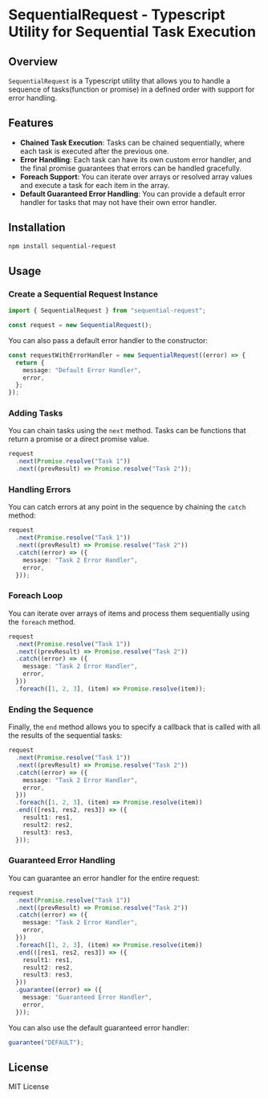 # SequentialRequest - Typescript Utility for Sequential Task Execution

## Overview

`SequentialRequest` is a Typescript utility that allows you to handle a sequence of tasks(function or promise) in a defined order with support for error handling.

## Features

- **Chained Task Execution**: Tasks can be chained sequentially, where each task is executed after the previous one.
- **Error Handling**: Each task can have its own custom error handler, and the final promise guarantees that errors can be handled gracefully.
- **Foreach Support**: You can iterate over arrays or resolved array values and execute a task for each item in the array.
- **Default Guaranteed Error Handling**: You can provide a default error handler for tasks that may not have their own error handler.

## Installation

```bash
npm install sequential-request
```

## Usage

### Create a Sequential Request Instance

```typescript
import { SequentialRequest } from "sequential-request";

const request = new SequentialRequest();
```

You can also pass a default error handler to the constructor:

```typescript
const requestWithErrorHandler = new SequentialRequest((error) => {
  return {
    message: "Default Error Handler",
    error,
  };
});
```

### Adding Tasks

You can chain tasks using the `next` method. Tasks can be functions that return a promise or a direct promise value.

```typescript
request
  .next(Promise.resolve("Task 1"))
  .next((prevResult) => Promise.resolve("Task 2"));
```

### Handling Errors

You can catch errors at any point in the sequence by chaining the `catch` method:

```typescript
request
  .next(Promise.resolve("Task 1"))
  .next((prevResult) => Promise.resolve("Task 2"))
  .catch((error) => ({
    message: "Task 2 Error Handler",
    error,
  }));
```

### Foreach Loop

You can iterate over arrays of items and process them sequentially using the `foreach` method.

```typescript
request
  .next(Promise.resolve("Task 1"))
  .next((prevResult) => Promise.resolve("Task 2"))
  .catch((error) => ({
    message: "Task 2 Error Handler",
    error,
  }))
  .foreach([1, 2, 3], (item) => Promise.resolve(item));
```

### Ending the Sequence

Finally, the `end` method allows you to specify a callback that is called with all the results of the sequential tasks:

```typescript
request
  .next(Promise.resolve("Task 1"))
  .next((prevResult) => Promise.resolve("Task 2"))
  .catch((error) => ({
    message: "Task 2 Error Handler",
    error,
  }))
  .foreach([1, 2, 3], (item) => Promise.resolve(item))
  .end(([res1, res2, res3]) => ({
    result1: res1,
    result2: res2,
    result3: res3,
  }));
```

### Guaranteed Error Handling

You can guarantee an error handler for the entire request:

```typescript
request
  .next(Promise.resolve("Task 1"))
  .next((prevResult) => Promise.resolve("Task 2"))
  .catch((error) => ({
    message: "Task 2 Error Handler",
    error,
  }))
  .foreach([1, 2, 3], (item) => Promise.resolve(item))
  .end(([res1, res2, res3]) => ({
    result1: res1,
    result2: res2,
    result3: res3,
  }))
  .guarantee((error) => ({
    message: "Guaranteed Error Handler",
    error,
  }));
```

You can also use the default guaranteed error handler:

```typescript
guarantee("DEFAULT");
```

## License

MIT License
